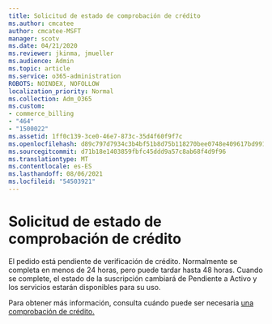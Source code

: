 ```yaml
---
title: Solicitud de estado de comprobación de crédito
ms.author: cmcatee
author: cmcatee-MSFT
manager: scotv
ms.date: 04/21/2020
ms.reviewer: jkinma, jmueller
ms.audience: Admin
ms.topic: article
ms.service: o365-administration
ROBOTS: NOINDEX, NOFOLLOW
localization_priority: Normal
ms.collection: Adm_O365
ms.custom:
- commerce_billing
- "464"
- "1500022"
ms.assetid: 1ff0c139-3ce0-46e7-873c-35d4f60f9f7c
ms.openlocfilehash: d89c797d7934c3b4bf51b8d75b118270bee0748e409617bd991b9eb1a38ce5c9
ms.sourcegitcommit: d71b18e1403859fbfc45ddd9a57c8ab68f4d9f96
ms.translationtype: MT
ms.contentlocale: es-ES
ms.lasthandoff: 08/06/2021
ms.locfileid: "54503921"
---
```

# <a name="credit-check-status-request"></a>Solicitud de estado de comprobación de crédito

El pedido está pendiente de verificación de crédito. Normalmente se completa en menos de 24 horas, pero puede tardar hasta 48 horas. Cuando se complete, el estado de la suscripción cambiará de Pendiente a Activo y los servicios estarán disponibles para su uso.

Para obtener más información, consulta cuándo puede ser necesaria [una comprobación de crédito.](/microsoft-365/commerce/billing-and-payments/pay-for-your-subscription#pay-by-invoice-check-or-eft)
